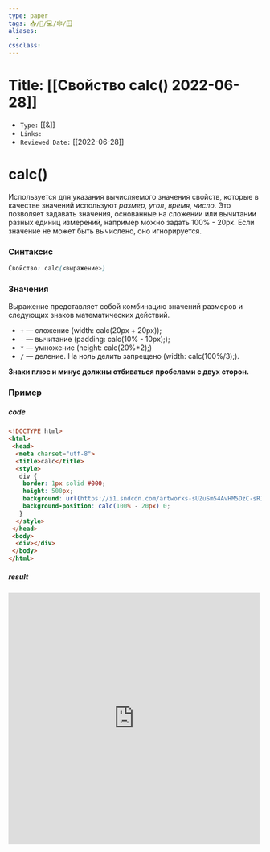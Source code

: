 ```yaml
---
type: paper
tags: 📥️/📜️/💻/🕸/🪟
aliases:
  - 
cssclass: 
---
```




# Title: **[[Свойство calc() 2022-06-28]]**
- `Type:` [[&]]
- `Links:`
- `Reviewed Date:` [[2022-06-28]]

# calc()

Используется для указания вычисляемого значения свойств, которые в качестве значений используют _размер_, _угол_, _время_, _число_. Это позволяет задавать значения, основанные на сложении или вычитании разных единиц измерений, например можно задать 100% - 20px. Если значение не может быть вычислено, оно игнорируется.

### Синтаксис
```css
Свойство: calc(<выражение>)
```

### Значения
Выражение представляет собой комбинацию значений размеров и следующих знаков математических действий.

-   `+` — сложение (width: calc(20px + 20px));
-   `-` — вычитание (padding: calc(10% - 10px););
-   `*` — умножение (height: calc(20%*2);)
-   `/` — деление. На ноль делить запрещено (width: calc(100%/3);).

__Знаки плюс и минус должны отбиваться пробелами с двух сторон.__

### Пример
##### code
```html
<!DOCTYPE html>
<html>
 <head>
  <meta charset="utf-8">
  <title>calc</title>
  <style>		
   div {
    border: 1px solid #000;
    height: 500px;
    background: url(https://i1.sndcdn.com/artworks-sUZuSm54AvHM5DzC-sRJf4A-t500x500.jpg) no-repeat;
    background-position: calc(100% - 20px) 0;
   }
  </style>
 </head>
 <body>
  <div></div>
 </body>
</html>
```

##### result
<iframe src="http://localhost:50000/calc().html" style="background: white; border: none; width: 500px; height: 500px;"/></iframe>
